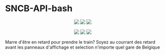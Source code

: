 # SNCB-API-bash
<p align="center">
  <img src="https://img.shields.io/badge/Track--Every station-blue?style=for-the-badge">
  <img src="https://img.shields.io/badge/Info--Retard-red?style=for-the-badge">
  <img src="https://img.shields.io/badge/Belguim-Stats-black?style=for-the-badge">
 
</p>
<p align="center">
  <img src="https://img.shields.io/badge/Author-Lucstay11-cyan?style=flat-square">
  <img src="https://img.shields.io/badge/Open%20Source-Yes-cyan?style=flat-square">
  <img src="https://img.shields.io/badge/Written%20In-Bash-cyan?style=flat-square">
</p>
Marre d'être en retard pour prendre le train? Soyez au courrant des retard avant les panneaux d'affichage et selection n'importe quel gare de Belgique
